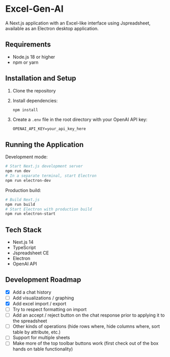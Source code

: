# Excel-Gen-AI

A Next.js application with an Excel-like interface using Jspreadsheet, available as an Electron desktop application.

## Requirements

- Node.js 18 or higher
- npm or yarn

## Installation and Setup

1. Clone the repository

2. Install dependencies:
   ```bash
   npm install
   ```

3. Create a `.env` file in the root directory with your OpenAI API key:
   ```
   OPENAI_API_KEY=your_api_key_here
   ```

## Running the Application

Development mode:
```bash
# Start Next.js development server
npm run dev
# In a separate terminal, start Electron
npm run electron-dev
```

Production build:
```bash
# Build Next.js
npm run build
# Start Electron with production build
npm run electron-start
```

## Tech Stack

- Next.js 14
- TypeScript
- Jspreadsheet CE
- Electron
- OpenAI API


## Development Roadmap
- [x] Add a chat history
- [ ] Add visualizations / graphing
- [x] Add excel import / export
- [ ] Try to respect formatting on import
- [ ] Add an accept / reject button on the chat response prior to applying it to the spreadsheet
- [ ] Other kinds of operations (hide rows where, hide columns where, sort table by attribute, etc.)
- [ ] Support for multiple sheets
- [ ] Make more of the top toolbar buttons work (first check out of the box hands on table functionality)